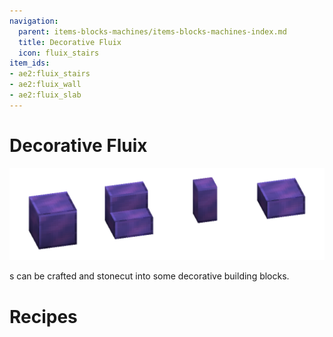 ```yaml
---
navigation:
  parent: items-blocks-machines/items-blocks-machines-index.md
  title: Decorative Fluix
  icon: fluix_stairs
item_ids:
- ae2:fluix_stairs
- ae2:fluix_wall
- ae2:fluix_slab
---
```

# Decorative Fluix

![Decorative fluix blocks](../assets/assemblies/decorative_fluix.png)

<ItemLink id="fluix_block" />s can be crafted and stonecut into some decorative building blocks.

# Recipes

<Row><RecipeFor id="fluix_stairs" /><RecipeFor id="fluix_wall" /><RecipeFor id="fluix_slab" /></Row>